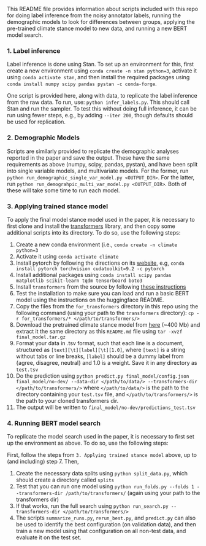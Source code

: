 This README file provides information about scripts included with this repo for doing label inference from the noisy annotator labels, running the demographic models to look for differences between groups, applying the pre-trained climate stance model to new data, and running a new BERT model search.

### 1. Label inference

Label inference is done using Stan. To set up an environment for this, first create a new environment using `conda create -n stan python=3`, activate it using `conda activate stan`, and then install the required packages using `conda install numpy scipy pandas pystan -c conda-forge`.

One script is provided here, along with data, to replicate the label inference from the raw data. To run, use: `python infer_labels.py`. This should call Stan and run the sampler. To test this without doing full inference, it can be run using fewer steps, e.g., by adding `--iter 200`, though defaults should be used for replication.

### 2. Demographic Models

Scripts are similarly provided to replicate the demographic analyses reported in the paper and save the output. These have the same requirements as above (numpy, scipy, pandas, pystan), and have been split into single variable models, and multivariate models. For the former, run `python run_demographic_single_var_model.py <OUTPUT_DIR>`. For the latter, run `python run_demograhpic_multi_var_model.py <OUTPUT_DIR>`. Both of these will take some time to run each model.


### 3. Applying trained stance model

To apply the final model stance model used in the paper, it is necessary to first clone and install the [transformers](https://github.com/huggingface/transformers) library, and then copy some additional scripts into its directory. To do so, use the following steps:

1. Create a new conda environment (i.e., `conda create -n climate python=3`
2. Activate it using `conda activate climate`
3. Install pytorch by following the directions on its [website](https://pytorch.org/get-started/locally/), e.g, `conda install pytorch torchvision cudatoolkit=9.2 -c pytorch`
4. Install additional packages using `conda install scipy pandas matplotlib scikit-learn tqdm tensorboard boto3`
5. Install `transformers` from the source by following [these instructions](https://huggingface.co/transformers/installation.html#installing-from-source)
6. Test the installation to make sure you can load and run a basic BERT model using the instructions on the huggingface README.
7. Copy the files from the `for_transformers` directory in this repo using the following command (using your path to the `transformers` directory): `cp -r for_transformers/* </path/to/transformers/>`
8. Download the pretrained climate stance model from [here](https://drive.google.com/file/d/12rVg_bpuDfZbdWRtEN2Jf6SNyMEnax76/view?usp=sharing) (~400 Mb) and extract it the same directory as this `README.md` file using `tar -xvzf final_model.tar.gz`
9. Format your data in .tsv format, such that each line is a document, structured as `[text][\t][label][\t][1.0]`, where `[text]` is a string without tabs or line breaks, `[label]` should be a dummy label from \{agree, disagree, neutral\} and 1.0 is a weight. Save it in any directory as `test.tsv`
10. Do the prediction using `python predict.py final_model/config.json final_model/no-dev/ --data-dir </path/to/data/> --transformers-dir </path/to/transformers/>` where `</path/to/data/>` is the path to the directory containing your `test.tsv` file, and `</path/to/transformers/>` is the path to your cloned transformers dir.
11. The output will be written to `final_model/no-dev/predictions_test.tsv`

### 4. Running BERT model search

To replicate the model search used in the paper, it is necessary to first set up the environment as above. To do so, use the following steps:

First, follow the steps from `3. Applying trained stance model` above, up to (and including) step 7. Then,

1. Create the necessary data splits using `python split_data.py`, which should create a directory called `splits`
2. Test that you can run one model using `python run_folds.py --folds 1 --transformers-dir /path/to/transformers/` (again using your path to the transformers dir)
3. If that works, run the full search using `python run_search.py --transformers-dir </path/to/transformers/>`
4. The scripts `summarize_runs.py`, `rerun_best.py`, and `predict.py` can also be used to identify the best configuration (on validation data), and then train a new model using that configuration on all non-test data, and evaluate it on the test set.
